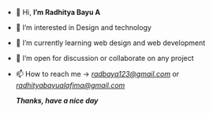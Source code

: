 - 👋 Hi, **I’m Radhitya Bayu A**
- 👀 I’m interested in Design and technology
- 🌱 I’m currently learning web design and web development
- 💞️ I’m open for discussion or collaborate on any project    
- 📫 How to reach me ->  *radbaya123@gmail.com* or 
                         *radhityabayualafima@gmail.com*
                        
     ***Thanks, have a nice day***
<!---
radbaya123/radbaya123 is a ✨ special ✨ repository because its `README.md` (this file) appears on your GitHub profile.
You can click the Preview link to take a look at your changes.
--->
